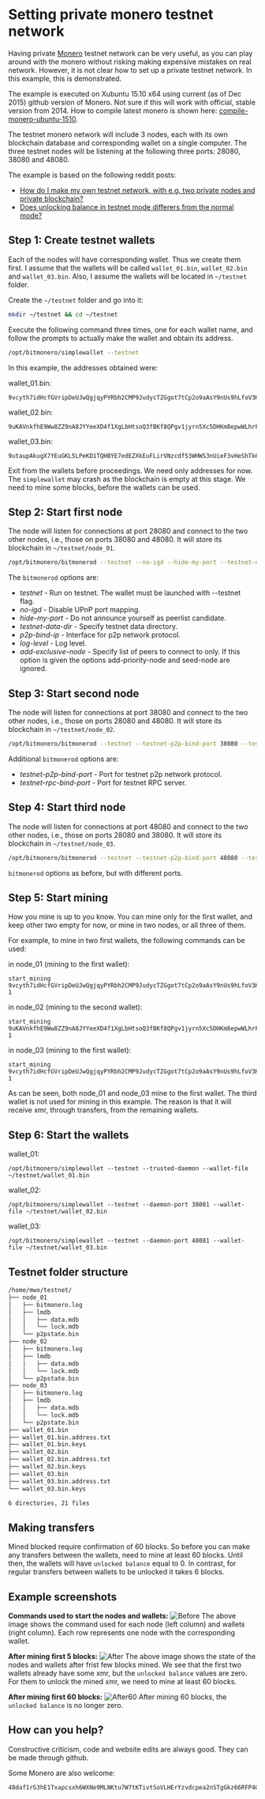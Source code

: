 # Setting private monero testnet network

Having private [Monero](https://getmonero.org/) testnet network can be very useful, as you can play around
with the monero without risking making expensive mistakes on real network. However,
it is not clear how to set up a private testnet network. In this example, this
is demonstrated.

The example is executed on Xubuntu 15.10 x64 using current (as of Dec 2015)
github version of Monero. Not sure if this will work with official, stable version
from 2014.  How to compile latest monero is shown here:
[compile-monero-ubuntu-1510](http://moneroexamples.github.io/compile-monero-ubuntu-1510/).


The testnet monero network will include 3 nodes, each with its own blockchain database
and corresponding wallet on a single computer. The three testnet nodes will be listening
at the following three ports: 28080, 38080 and 48080.


The example is based on the following reddit posts:
 - [How do I make my own testnet network, with e.g. two private nodes and private blockchain?](https://www.reddit.com/r/Monero/comments/3x5qwo/how_do_i_make_my_own_testnet_network_with_eg_two/)
 - [Does unlocking balance in testnet mode differers from the normal mode?](https://www.reddit.com/r/Monero/comments/3xj9vp/does_unlocking_balance_in_testnet_mode_differers/)

## Step 1: Create testnet wallets

Each of the nodes will have corresponding wallet. Thus we create them first. I assume that the wallets will be called `wallet_01.bin`,
`wallet_02.bin` and `wallet_03.bin`. Also, I assume the wallets will be located in `~/testnet` folder.

Create the `~/testnet` folder and go into it:

```bash
mkdir ~/testnet && cd ~/testnet
```

Execute the following command three times, one for each wallet name, and follow the prompts to actually make the wallet and obtain its address.
```bash
/opt/bitmonero/simplewallet --testnet
```

In this example, the addresses obtained were:


wallet_01.bin:
```
9vcyth7idHcfGVripDeUJwQgjqyPYRbh2CMP9JudycTZGgot7tCp2o9aAsY9nUs9hLfoV3KQv59tE1hpZSpgTJXD9zVMHso
```

wallet_02.bin:
```
9uKAVnkfhE9Ww8ZZ9nA8JYYeeXD4f1XgLbHtsoQ3fBKf8QPgv1jyrn5Xc5DHKm8epwWLhrFJnH2w712N9Tk8yRxpGqJgN4C
```

wallet_03.bin:
```
9utaupAkugX7YEuGKL5LPeKD1TQHBYE7edEZXkEuFLirVNzcdf53WHWS3nUieF3vHeShTk6SqU5eSCce5W56mdcZHW67Cs3
```

Exit from the wallets before proceedings. We need only addresses for now.
The `simplewallet` may crash as the blockchain is empty at this stage.
We need to mine some blocks, before the wallets can be used.

## Step 2: Start first node

The node will listen for connections at port 28080 and connect to the two other nodes, i.e., those on ports 38080 and 48080. It will store its blockchain in `~/testnet/node_01`.

```bash
/opt/bitmonero/bitmonerod --testnet --no-igd --hide-my-port --testnet-data-dir ~/testnet/node_01 --p2p-bind-ip 127.0.0.1 --log-level 1 --add-exclusive-node 127.0.0.1:38080 --add-exclusive-node 127.0.0.1:48080
```

The `bitmonerod` options are:

 - *testnet*   - Run on testnet. The wallet must be launched with --testnet flag.
 - *no-igd*    - Disable UPnP port mapping.
 - *hide-my-port* - Do not announce yourself as peerlist candidate.
 - *testnet-data-dir* - Specify testnet data directory.
 - *p2p-bind-ip* - Interface for p2p network protocol.
 - *log-level*  - Log level.
 - *add-exclusive-node* - Specify list of peers to connect to  only. If this option is given the options add-priority-node and seed-node are ignored.

## Step 3: Start second node

The node will listen for connections at port 38080 and connect to the two other nodes, i.e., those on ports 28080 and 48080. It will store its blockchain in `~/testnet/node_02`.

```bash
/opt/bitmonero/bitmonerod --testnet --testnet-p2p-bind-port 38080 --testnet-rpc-bind-port 38081 --no-igd --hide-my-port  --log-level 1 --testnet-data-dir ~/testnet/node_02 --p2p-bind-ip 127.0.0.1 --add-exclusive-node 127.0.0.1:28080 --add-exclusive-node 127.0.0.1:48080
```

Additional `bitmonerod` options are:

 - *testnet-p2p-bind-port* - Port for testnet p2p network protocol.
 - *testnet-rpc-bind-port* - Port for testnet RPC server.    


## Step 4: Start third node

The node will listen for connections at port 48080 and connect to the two other nodes, i.e., those on ports 28080 and 38080. It will store its blockchain in `~/testnet/node_03`.


```bash
/opt/bitmonero/bitmonerod --testnet --testnet-p2p-bind-port 48080 --testnet-rpc-bind-port 48081 --no-igd --hide-my-port  --log-level 1 --testnet-data-dir ~/testnet/node_03 --p2p-bind-ip 127.0.0.1 --add-exclusive-node 127.0.0.1:28080 --add-exclusive-node 127.0.0.1:38080
```

`bitmonerod` options as before, but with different ports.

## Step 5: Start mining

How you mine is up to you know. You can mine only for the first wallet, and keep other two empty for now,
or mine in two nodes, or all three of them.

For example, to mine in two first wallets, the following commands can be used:


in node_01 (mining to the first wallet):
```
start_mining  9vcyth7idHcfGVripDeUJwQgjqyPYRbh2CMP9JudycTZGgot7tCp2o9aAsY9nUs9hLfoV3KQv59tE1hpZSpgTJXD9zVMHso 1
```

in node_02 (mining to the second wallet):
```
start_mining  9uKAVnkfhE9Ww8ZZ9nA8JYYeeXD4f1XgLbHtsoQ3fBKf8QPgv1jyrn5Xc5DHKm8epwWLhrFJnH2w712N9Tk8yRxpGqJgN4C 1
```

in node_03 (mining to the first wallet):
```
start_mining  9vcyth7idHcfGVripDeUJwQgjqyPYRbh2CMP9JudycTZGgot7tCp2o9aAsY9nUs9hLfoV3KQv59tE1hpZSpgTJXD9zVMHso 1
```

As can be seen, both node_01 and node_03 mine to the first wallet. The third wallet
is not used for mining in this example. The reason is that it will receive xmr,
through transfers, from the remaining wallets.

## Step 6: Start the wallets

wallet_01:
```
/opt/bitmonero/simplewallet --testnet --trusted-daemon --wallet-file ~/testnet/wallet_01.bin
```

wallet_02:
```
/opt/bitmonero/simplewallet --testnet --daemon-port 38081 --wallet-file ~/testnet/wallet_02.bin
```

wallet_03:
```
/opt/bitmonero/simplewallet --testnet --daemon-port 48081 --wallet-file ~/testnet/wallet_03.bin
```


## Testnet folder structure


```bash
/home/mwo/testnet/
├── node_01
│   ├── bitmonero.log
│   ├── lmdb
│   │   ├── data.mdb
│   │   └── lock.mdb
│   └── p2pstate.bin
├── node_02
│   ├── bitmonero.log
│   ├── lmdb
│   │   ├── data.mdb
│   │   └── lock.mdb
│   └── p2pstate.bin
├── node_03
│   ├── bitmonero.log
│   ├── lmdb
│   │   ├── data.mdb
│   │   └── lock.mdb
│   └── p2pstate.bin
├── wallet_01.bin
├── wallet_01.bin.address.txt
├── wallet_01.bin.keys
├── wallet_02.bin
├── wallet_02.bin.address.txt
├── wallet_02.bin.keys
├── wallet_03.bin
├── wallet_03.bin.address.txt
└── wallet_03.bin.keys

6 directories, 21 files
```

## Making transfers

Mined blocked require confirmation of 60 blocks. So before you can make any transfers between the wallets, need to mine at least 60 blocks. Until then, the wallets will have `unlocked balance` equal to 0. In contrast, for regular transfers between
wallets to be unlocked it takes 6 blocks.

## Example screenshots

**Commands used to start the nodes and wallets:**
![Before](https://raw.githubusercontent.com/moneroexamples/private-testnet/master/img/testnet_setup.jpg)
The above image shows the command used for each node (left column) and wallets (right column).
Each row represents one node with the corresponding wallet.



**After mining first 5 blocks:**
![After](https://raw.githubusercontent.com/moneroexamples/private-testnet/master/img/testnet_run.jpg)
The above image shows the state of the nodes and wallets after frist few blocks mined. We see
that the first two wallets already have some xmr, but the `unlocked balance` values are zero. For them
to unlock the mined xmr, we need to mine at least 60 blocks.


**After mining first 60 blocks:**
![After60](https://raw.githubusercontent.com/moneroexamples/private-testnet/master/img/testnet_run_60.jpg)
After mining 60 blocks, the `unlocked balance` is no longer zero.


## How can you help?

Constructive criticism, code and website edits are always good. They can be made through github.

Some Monero are also welcome:
```
48daf1rG3hE1Txapcsxh6WXNe9MLNKtu7W7tKTivtSoVLHErYzvdcpea2nSTgGkz66RFP4GKVAsTV14v6G3oddBTHfxP6tU
```    
